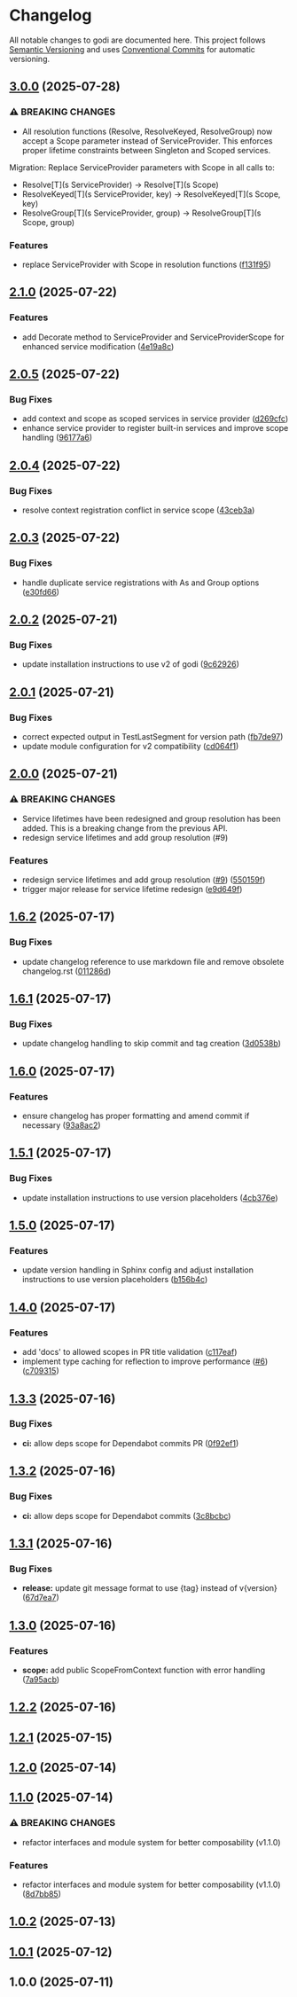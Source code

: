 # Changelog

All notable changes to godi are documented here. This project follows [Semantic Versioning](https://semver.org/) and uses [Conventional Commits](https://www.conventionalcommits.org/) for automatic versioning.

## [3.0.0](https://github.com/junioryono/godi/compare/v2.1.0...v3.0.0) (2025-07-28)

### ⚠ BREAKING CHANGES

- All resolution functions (Resolve, ResolveKeyed, ResolveGroup)
  now accept a Scope parameter instead of ServiceProvider. This enforces proper
  lifetime constraints between Singleton and Scoped services.

Migration: Replace ServiceProvider parameters with Scope in all calls to:

- Resolve[T](s ServiceProvider) -> Resolve[T](s Scope)
- ResolveKeyed[T](s ServiceProvider, key) -> ResolveKeyed[T](s Scope, key)
- ResolveGroup[T](s ServiceProvider, group) -> ResolveGroup[T](s Scope, group)

### Features

- replace ServiceProvider with Scope in resolution functions ([f131f95](https://github.com/junioryono/godi/commit/f131f9576e358aa0d98a6c1b93a8d5f2bd869a96))

## [2.1.0](https://github.com/junioryono/godi/compare/v2.0.5...v2.1.0) (2025-07-22)

### Features

- add Decorate method to ServiceProvider and ServiceProviderScope for enhanced service modification ([4e19a8c](https://github.com/junioryono/godi/commit/4e19a8c5fde0a18f5dbab0adf71c79b8f2fd7ce8))

## [2.0.5](https://github.com/junioryono/godi/compare/v2.0.4...v2.0.5) (2025-07-22)

### Bug Fixes

- add context and scope as scoped services in service provider ([d269cfc](https://github.com/junioryono/godi/commit/d269cfc30afc642be7e7a8942417d2220790374e))
- enhance service provider to register built-in services and improve scope handling ([96177a6](https://github.com/junioryono/godi/commit/96177a649f0589d31e9f355f96488fd451cb71ca))

## [2.0.4](https://github.com/junioryono/godi/compare/v2.0.3...v2.0.4) (2025-07-22)

### Bug Fixes

- resolve context registration conflict in service scope ([43ceb3a](https://github.com/junioryono/godi/commit/43ceb3a55ad9bac458c96bbc964d3c63bf1b12ea))

## [2.0.3](https://github.com/junioryono/godi/compare/v2.0.2...v2.0.3) (2025-07-22)

### Bug Fixes

- handle duplicate service registrations with As and Group options ([e30fd66](https://github.com/junioryono/godi/commit/e30fd66bc284ec496b2ad2515a7512106ca344b4))

## [2.0.2](https://github.com/junioryono/godi/compare/v2.0.1...v2.0.2) (2025-07-21)

### Bug Fixes

- update installation instructions to use v2 of godi ([9c62926](https://github.com/junioryono/godi/commit/9c62926fe975d2dd07e2f2ab53935d034a79c329))

## [2.0.1](https://github.com/junioryono/godi/compare/v2.0.0...v2.0.1) (2025-07-21)

### Bug Fixes

- correct expected output in TestLastSegment for version path ([fb7de97](https://github.com/junioryono/godi/commit/fb7de979a986a8277d2e6d610ba1187e22942433))
- update module configuration for v2 compatibility ([cd064f1](https://github.com/junioryono/godi/commit/cd064f1257d3b463f41ad92efcedadf764069e09))

## [2.0.0](https://github.com/junioryono/godi/compare/v1.6.2...v2.0.0) (2025-07-21)

### ⚠ BREAKING CHANGES

- Service lifetimes have been redesigned and group resolution has been added. This is a breaking change from the previous API.
- redesign service lifetimes and add group resolution (#9)

### Features

- redesign service lifetimes and add group resolution ([#9](https://github.com/junioryono/godi/issues/9)) ([550159f](https://github.com/junioryono/godi/commit/550159fffd8af8bd67deaeb61a08aeb75f027f3b))
- trigger major release for service lifetime redesign ([e9d649f](https://github.com/junioryono/godi/commit/e9d649f1b15fdaf9240f609d7c0866c53c77753d))

## [1.6.2](https://github.com/junioryono/godi/compare/v1.6.1...v1.6.2) (2025-07-17)

### Bug Fixes

- update changelog reference to use markdown file and remove obsolete changelog.rst ([011286d](https://github.com/junioryono/godi/commit/011286d1d97e29700ad36fea2a2a28fa9c395202))

## [1.6.1](https://github.com/junioryono/godi/compare/v1.6.0...v1.6.1) (2025-07-17)

### Bug Fixes

- update changelog handling to skip commit and tag creation ([3d0538b](https://github.com/junioryono/godi/commit/3d0538b8117b8c8496b01caed05516cdbc45088e))

## [1.6.0](https://github.com/junioryono/godi/compare/v1.5.1...v1.6.0) (2025-07-17)

### Features

- ensure changelog has proper formatting and amend commit if necessary ([93a8ac2](https://github.com/junioryono/godi/commit/93a8ac262ab66684e144b47396741d746b9abb4b))

## [1.5.1](https://github.com/junioryono/godi/compare/v1.5.0...v1.5.1) (2025-07-17)

### Bug Fixes

- update installation instructions to use version placeholders ([4cb376e](https://github.com/junioryono/godi/commit/4cb376ec684fbe159b5655dae5c808feaa544b3d))

## [1.5.0](https://github.com/junioryono/godi/compare/v1.4.0...v1.5.0) (2025-07-17)

### Features

- update version handling in Sphinx config and adjust installation instructions to use version placeholders ([b156b4c](https://github.com/junioryono/godi/commit/b156b4ca0e662540634442f0dca58674b80ada04))

## [1.4.0](https://github.com/junioryono/godi/compare/v1.3.3...v1.4.0) (2025-07-17)

### Features

- add 'docs' to allowed scopes in PR title validation ([c117eaf](https://github.com/junioryono/godi/commit/c117eafad73fb0eba32474c19aed761f8b5293d4))
- implement type caching for reflection to improve performance ([#6](https://github.com/junioryono/godi/issues/6)) ([c709315](https://github.com/junioryono/godi/commit/c7093154270807b12e8c792aa47cdd3fc6957f8d))

## [1.3.3](https://github.com/junioryono/godi/compare/v1.3.2...v1.3.3) (2025-07-16)

### Bug Fixes

- **ci:** allow deps scope for Dependabot commits PR ([0f92ef1](https://github.com/junioryono/godi/commit/0f92ef1aed2b4c95dc631f2af646290aa0a48ba3))

## [1.3.2](https://github.com/junioryono/godi/compare/v1.3.1...v1.3.2) (2025-07-16)

### Bug Fixes

- **ci:** allow deps scope for Dependabot commits ([3c8bcbc](https://github.com/junioryono/godi/commit/3c8bcbc2089fb3c2fbacfdde51ff3f75b673954a))

## [1.3.1](https://github.com/junioryono/godi/compare/v1.3.0...v1.3.1) (2025-07-16)

### Bug Fixes

- **release:** update git message format to use {tag} instead of v{version} ([67d7ea7](https://github.com/junioryono/godi/commit/67d7ea7c7848111d88295238c47a4bcce63b9e32))

## [1.3.0](https://github.com/junioryono/godi/compare/v1.2.2...v1.3.0) (2025-07-16)

### Features

- **scope:** add public ScopeFromContext function with error handling ([7a95acb](https://github.com/junioryono/godi/commit/7a95acbe0f805871b4d71258c8d81495540c84c2))

## [1.2.2](https://github.com/junioryono/godi/compare/v1.2.1...v1.2.2) (2025-07-16)

## [1.2.1](https://github.com/junioryono/godi/compare/v1.2.0...v1.2.1) (2025-07-15)

## [1.2.0](https://github.com/junioryono/godi/compare/v1.1.0...v1.2.0) (2025-07-14)

## [1.1.0](https://github.com/junioryono/godi/compare/v1.0.2...v1.1.0) (2025-07-14)

### ⚠ BREAKING CHANGES

- refactor interfaces and module system for better composability (v1.1.0)

### Features

- refactor interfaces and module system for better composability (v1.1.0) ([8d7bb85](https://github.com/junioryono/godi/commit/8d7bb85019d73e838fbfee9771bd022ebfbe6635))

## [1.0.2](https://github.com/junioryono/godi/compare/v1.0.1...v1.0.2) (2025-07-13)

## [1.0.1](https://github.com/junioryono/godi/compare/v1.0.0...v1.0.1) (2025-07-12)

## 1.0.0 (2025-07-11)
